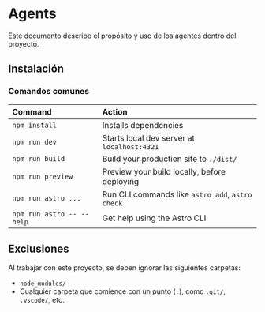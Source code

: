 # Agents

Este documento describe el propósito y uso de los agentes dentro del proyecto.

## Instalación

### Comandos comunes

| Command                   | Action                                           |
| :------------------------ | :----------------------------------------------- |
| `npm install`             | Installs dependencies                            |
| `npm run dev`             | Starts local dev server at `localhost:4321`      |
| `npm run build`           | Build your production site to `./dist/`          |
| `npm run preview`         | Preview your build locally, before deploying     |
| `npm run astro ...`       | Run CLI commands like `astro add`, `astro check` |
| `npm run astro -- --help` | Get help using the Astro CLI                     |

## Exclusiones

Al trabajar con este proyecto, se deben ignorar las siguientes carpetas:

- `node_modules/`
- Cualquier carpeta que comience con un punto (`.`), como `.git/`, `.vscode/`, etc.
